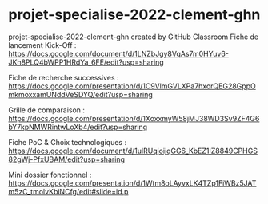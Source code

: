 # projet-specialise-2022-clement-ghn
projet-specialise-2022-clement-ghn created by GitHub Classroom
Fiche de lancement Kick-Off :
https://docs.google.com/document/d/1LNZbJgy8VqAs7m0HYuv6-JKh8PLQ4bWPP1HRdYa_6FE/edit?usp=sharing

Fiche de recherche successives :
https://docs.google.com/presentation/d/1C9VlmGVLXPa7hxorQEG28GppOmkmoxxamUNddVeSDYQ/edit?usp=sharing

Grille de comparaison :
https://docs.google.com/presentation/d/1XoxxmyW58jMJ38WD3Sv9ZF4G6bY7kpNMWRintwLoXb4/edit?usp=sharing

Fiche PoC & Choix technologiques :
https://docs.google.com/document/d/1ulRUqjoijqGG6_KbEZ1IZ8849CPHGS82gWj-PfxUBAM/edit?usp=sharing

Mini dossier fonctionnel :
https://docs.google.com/presentation/d/1Wtm8oLAyvxLK4TZp1FiWBz5JATm5zC_tmolvKbiNCfg/edit#slide=id.p
